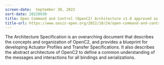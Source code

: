 ```yaml
---
screen-date:  September 30, 2022
sort-date: 20220930
title: Open Command and Control (OpenC2) Architecture v1.0 approved as an OASIS Committee Specification
title-url: https://www.oasis-open.org/2022/10/24/open-command-and-control-openc2-architecture-v1-0-approved-as-a-committee-specification/
---
```


The Architecture Specification is an overarching document that
describes the concepts and organization of OpenC2, and provides a
blueprint for developing Actuator Profiles and Transfer
Specifications. It also describes the abstract architecture of
OpenC2 to define a common understanding of the messages and
interactions for all bindings and serializations.